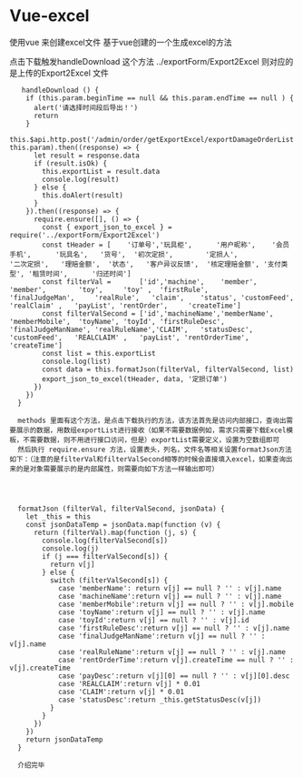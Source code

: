 # Vue-excel
使用vue 来创建excel文件
基于vue创建的一个生成excel的方法


 点击下载触发handleDownload 这个方法   ../exportForm/Export2Excel 则对应的是上传的Export2Excel 文件
      
       handleDownload () {
        if (this.param.beginTime == null && this.param.endTime == null ) {
          alert('请选择时间段后导出！')
          return
        }
        this.$api.http.post('/admin/order/getExportExcel/exportDamageOrderList', this.param).then((response) => {
          let result = response.data
          if (result.isOk) {
            this.exportList = result.data
            console.log(result)
          } else {
            this.doAlert(result)
          }
        }).then((response) => {
          require.ensure([], () => {
            const { export_json_to_excel } = require('../exportForm/Export2Excel')
            const tHeader = [    '订单号','玩具柜',      '用户昵称',    '会员手机',      '玩具名',   '货号',  '初次定损',        '定损人',            '二次定损',   '理赔金额',  '状态',   '客户异议反馈',  '核定理赔金额', '支付类型', '租赁时间',      '归还时间']
            const filterVal =       ['id','machine',    'member',      'member',        'toy',     'toy' ,  'firstRule',      'finalJudgeMan',     'realRule',   'claim',    'status', 'customFeed',   'realClaim' ,   'payList', 'rentOrder',     'createTime']
            const filterValSecond = ['id','machineName','memberName',  'memberMobile',  'toyName', 'toyId', 'firstRuleDesc',  'finalJudgeManName', 'realRuleName','CLAIM',   'statusDesc', 'customFeed',   'REALCLAIM' ,   'payList', 'rentOrderTime', 'createTime']
            const list = this.exportList
            console.log(list)
            const data = this.formatJson(filterVal, filterValSecond, list)
            export_json_to_excel(tHeader, data, '定损订单')
          })
        })
      }
      
      methods 里面有这个方法，是点击下载执行的方法，该方法首先是访问内部接口，查询出需要展示的数据，用数组exportList进行接收（如果不需要数据例如，需求只需要下载Excel模板，不需要数据，则不用进行接口访问，但是）exportList需要定义，设置为空数组即可
      然后执行 require.ensure 方法，设置表头，列名，文件名等相关设置formatJson方法如下：（注意的是filterVal和filterValSecond相等的时候会直接填入excel，如果查询出来的是对象需要展示的是内部属性，则需要向如下方法一样输出即可）
      
      
      
      
      formatJson (filterVal, filterValSecond, jsonData) {
        let _this = this
        const jsonDataTemp = jsonData.map(function (v) {
          return (filterVal).map(function (j, s) {
            console.log(filterValSecond[s])
            console.log(j)
            if (j === filterValSecond[s]) {
              return v[j]
            } else {
              switch (filterValSecond[s]) {
                case 'memberName': return v[j] == null ? '' : v[j].name
                case 'machineName':return v[j] == null ? '' : v[j].name
                case 'memberMobile':return v[j] == null ? '' : v[j].mobile
                case 'toyName':return v[j] == null ? '' : v[j].name
                case 'toyId':return v[j] == null ? '' : v[j].id
                case 'firstRuleDesc':return v[j] == null ? '' : v[j].name
                case 'finalJudgeManName':return v[j] == null ? '' : v[j].name
                case 'realRuleName':return v[j] == null ? '' : v[j].name
                case 'rentOrderTime':return v[j].createTime == null ? '' : v[j].createTime
                case 'payDesc':return v[j][0] == null ? '' : v[j][0].desc
                case 'REALCLAIM':return v[j] * 0.01
                case 'CLAIM':return v[j] * 0.01
                case 'statusDesc':return _this.getStatusDesc(v[j])
              }
            }
          })
        })
        return jsonDataTemp
      }
      
      介绍完毕
